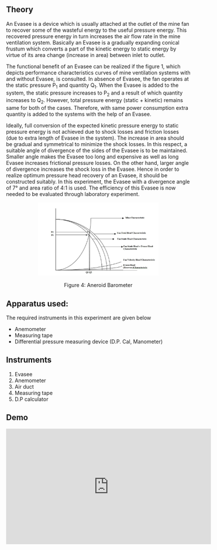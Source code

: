 ## Theory

An Evasee is a device which is usually attached at the outlet of the mine fan to recover some of the wasteful energy to the useful pressure energy. This recovered pressure energy in turn increases the air flow rate in the mine ventilation system. Basically an Evasee is a gradually expanding conical frustum which converts a part of the kinetic energy to static energy by virtue of its area change (increase in area) between inlet to outlet.

The functional benefit of an Evasee can be realized if the figure 1, which depicts performance characteristics curves of mine ventilation systems with and without Evasee, is consulted. In absence of Evasee, the fan operates at the static pressure P<sub>1</sub> and quantity Q<sub>1</sub>. When the Evasee is added to the system, the static pressure increases to P<sub>2</sub> and a result of which quantity increases to Q<sub>2</sub>. However, total pressure energy (static + kinetic) remains same for both of the cases. Therefore, with same power consumption extra quantity is added to the systems with the help of an Evasee.

Ideally, full conversion of the expected kinetic pressure energy to static pressure energy is not achieved due to shock losses and friction losses (due to extra length of Evasee in the system). The increase in area should be gradual and symmetrical to minimize the shock losses. In this respect, a suitable angle of divergence of the sides of the Evasee is to be maintained. Smaller angle makes the Evasee too long and expensive as well as long Evasee increases frictional pressure losses. On the other hand, larger angle of divergence increases the shock loss in the Evasee. Hence in order to realize optimum pressure head recovery of an Evasee, it should be constructed suitably. In this experiment, the Evasee with a divergence angle of 7° and area ratio of 4:1 is used. The efficiency of this Evasee is now needed to be evaluated through laboratory experiment.


<div align="center">
								<img src="images/theory1.jpg" width="330" height="200" class="theory_clip_image">
								<p>Figure 4: Aneroid Barometer</p></div>

## Apparatus used:
The required instruments in this experiment are given below
- Anemometer
- Measuring tape
- Differential pressure measuring device (D.P. Cal, Manometer)


## Instruments
1. Evasee
2. Anemometer
3. Air duct
4. Measuring tape
5. D.P calculator

## Demo
<div class="iframeDiv">
            <iframe width="560" height="315" src="http://www.youtube.com/embed/GT4Ru7kDeAY" frameborder="0" allowfullscreen></iframe>
          </div>





<script type="text/javascript" src="http://cdn.mathjax.org/mathjax/latest/MathJax.js?config=default"></script>